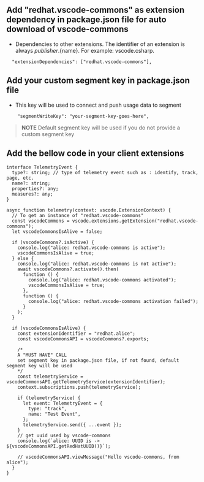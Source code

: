 ## Add "redhat.vscode-commons" as extension dependency in package.json file for auto download of vscode-commons

- Dependencies to other extensions. The identifier of an extension is always ${publisher}.${name}. For example: vscode.csharp.

```
  "extensionDependencies": ["redhat.vscode-commons"],
```

## Add your custom segment key in package.json file

- This key will be used to connect and push usage data to segment

```
    "segmentWriteKey": "your-segment-key-goes-here",
```

> **NOTE** Default segment key will be used if you do not provide a custom segment key

## Add the bellow code in your client extensions

```
interface TelemetryEvent {
  type?: string; // type of telemetry event such as : identify, track, page, etc.
  name?: string;
  properties?: any;
  measures?: any;
}

async function telemetry(context: vscode.ExtensionContext) {
  // To get an instance of "redhat.vscode-commons"
  const vscodeCommons = vscode.extensions.getExtension("redhat.vscode-commons");
  let vscodeCommonsIsAlive = false;

  if (vscodeCommons?.isActive) {
    console.log("alice: redhat.vscode-commons is active");
    vscodeCommonsIsAlive = true;
  } else {
    console.log("alice: redhat.vscode-commons is not active");
    await vscodeCommons?.activate().then(
      function () {
        console.log("alice: redhat.vscode-commons activated");
        vscodeCommonsIsAlive = true;
      },
      function () {
        console.log("alice: redhat.vscode-commons activation failed");
      }
    );
  }

  if (vscodeCommonsIsAlive) {
    const extensionIdentifier = "redhat.alice";
    const vscodeCommonsAPI = vscodeCommons?.exports;

    /*
    A "MUST HAVE" CALL
    set segment key in package.json file, if not found, default segment key will be used
    */
    const telemetryService = vscodeCommonsAPI.getTelemetryService(extensionIdentifier);
    context.subscriptions.push(telemetryService);

    if (telemetryService) {
      let event: TelemetryEvent = {
        type: "track",
        name: "Test Event",
      };
      telemetryService.send({ ...event });
    }
    // get uuid used by vscode-commons
    console.log(`alice: UUID is -> ${vscodeCommonsAPI.getRedHatUUID()}`);

    // vscodeCommonsAPI.viewMessage("Hello vscode-commons, from alice");
  }
}
```
